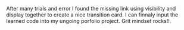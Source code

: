 After many trials and error I found the missing link using visibility and display together to create a nice transition card. I can finnaly input the learned code into my ungoing porfolio project. Grit mindset rocks!!.
